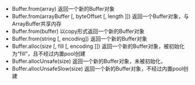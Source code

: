 * Buffer.from\(array\) 返回一个新的Buffer对象
* Buffer.from\(arrayBuffer \[, byteOffset \[, length \]\]\) 返回一个Buffer对象，与ArrayBuffer共享内存
* Buffer.from\(buffer\) 以copy形式返回一个新的Buffer对象
* Buffer.from\(string \[, encoding\]\) 返回一个新的Buffer对象
* Buffer.alloc\(size \[, fill \[, encoding \]\]\) 返回一个新的Buffer对象，被初始化为“fill”，且不经过内置pool创建
* Buffer.allocUnsafe\(size\) 返回一个新的Buffer对象，未被初始化，
* Buffer.allocUnsafeSlow\(size\) 返回一个新的Buffer对象，不经过内置pool创建



